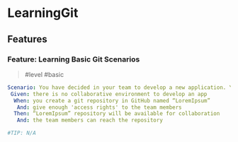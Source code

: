 # LearningGit

## Features

### Feature: Learning Basic Git Scenarios

> \#level \#basic

```yaml
Scenario: You have decided in your team to develop a new application. You need to create a collaboration within your team so your colleagues can participate improving the application.
 Given: there is no collaborative environment to develop an app
  When: you create a git repository in GitHub named “LoremIpsum”
   And: give enough 'access rights' to the team members
  Then: “LoremIpsum” repository will be available for collaboration 
   And: the team members can reach the repository

#TIP: N/A
```
```
